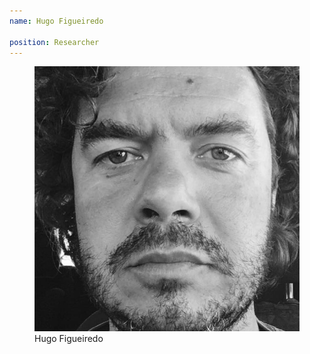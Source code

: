 ```yaml
---
name: Hugo Figueiredo

position: Researcher
---
```


<figure>
  <img src="/assets/images/hf.jpg" alt="hf">
  <figcaption>Hugo Figueiredo</figcaption>
</figure>